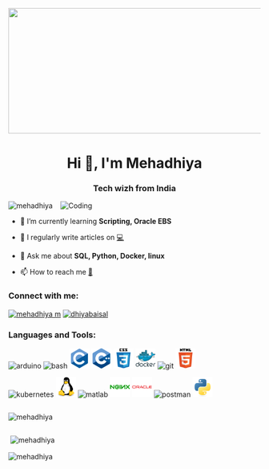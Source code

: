 <p align="center"><img src ="https://user-images.githubusercontent.com/90236635/232446433-d5540fa2-fe28-4bb8-b929-cdb51fe61336.gif" style="width:850px;height:250px"/></p>
<h1 align="center">Hi 👋, I'm Mehadhiya</h1>
<h3 align="center">Tech wizh from India</h3>
<img align="right" alt="Coding" width="400" src="https://www.codium.ai/wp-content/uploads/2023/10/how-does-code-integrity-work.gif">

<p align="left"> <img src="https://komarev.com/ghpvc/?username=mehadhiya&label=Profile%20views&color=0e75b6&style=flat" alt="mehadhiya" /> </p>

- 🌱 I’m currently learning **Scripting, Oracle EBS**

- 📝 I regularly write articles on <a href ="https://medium.com/@mehadhiya127">💻</a> 

- 💬 Ask me about **SQL, Python, Docker, linux**

- 📫 How to reach me <a href ="mailto:mehadhiya127@gmail.com">📧</a>

<h3 align="left">Connect with me:</h3>
<p align="left">
<a href="https://linkedin.com/in/mehadhiya m" target="blank"><img align="center" src="https://raw.githubusercontent.com/rahuldkjain/github-profile-readme-generator/master/src/images/icons/Social/linked-in-alt.svg" alt="mehadhiya m" height="30" width="40" /></a>
<a href="https://www.hackerrank.com/dhiyabaisal" target="blank"><img align="center" src="https://raw.githubusercontent.com/rahuldkjain/github-profile-readme-generator/master/src/images/icons/Social/hackerrank.svg" alt="dhiyabaisal" height="30" width="40" /></a>
</p>

<h3 align="left">Languages and Tools:</h3>
<p align="left">
<img src="https://cdn.worldvectorlogo.com/logos/arduino-1.svg" alt="arduino" width="40" height="40"/>  
<img src="https://www.vectorlogo.zone/logos/gnu_bash/gnu_bash-icon.svg" alt="bash" width="40" height="40"/>
<img src="https://raw.githubusercontent.com/devicons/devicon/master/icons/c/c-original.svg" alt="c" width="40" height="40"/> 
<img src="https://raw.githubusercontent.com/devicons/devicon/master/icons/cplusplus/cplusplus-original.svg" alt="cplusplus" width="40" height="40"/> 
<img src="https://raw.githubusercontent.com/devicons/devicon/master/icons/css3/css3-original-wordmark.svg" alt="css3" width="40" height="40"/> 
<img src="https://raw.githubusercontent.com/devicons/devicon/master/icons/docker/docker-original-wordmark.svg" alt="docker" width="40" height="40"/> 
<img src="https://www.vectorlogo.zone/logos/git-scm/git-scm-icon.svg" alt="git" width="40" height="40"/> 
<img src="https://raw.githubusercontent.com/devicons/devicon/master/icons/html5/html5-original-wordmark.svg" alt="html5" width="40" height="40"/>
<p>
<img src="https://www.vectorlogo.zone/logos/kubernetes/kubernetes-icon.svg" alt="kubernetes" width="40" height="40"/>
<img src="https://raw.githubusercontent.com/devicons/devicon/master/icons/linux/linux-original.svg" alt="linux" width="40" height="40"/>
<img src="https://upload.wikimedia.org/wikipedia/commons/2/21/Matlab_Logo.png" alt="matlab" width="40" height="40"/> 
<img src="https://raw.githubusercontent.com/devicons/devicon/master/icons/nginx/nginx-original.svg" alt="nginx" width="40" height="40"/> 
<img src="https://raw.githubusercontent.com/devicons/devicon/master/icons/oracle/oracle-original.svg" alt="oracle" width="40" height="40"/>
<img src="https://www.vectorlogo.zone/logos/getpostman/getpostman-icon.svg" alt="postman" width="40" height="40"/> 
<img src="https://raw.githubusercontent.com/devicons/devicon/master/icons/python/python-original.svg" alt="python" width="40" height="40"/> 
</p>


<div style="display: flex;">
<p><img align="left" src="https://github-readme-stats.vercel.app/api/top-langs?username=mehadhiya&show_icons=true&locale=en&layout=compact" alt="mehadhiya" style="width:400px;height:auto" /></p>

</div>
<p>&nbsp;<img align="center" src="https://github-readme-stats.vercel.app/api?username=mehadhiya&show_icons=true&locale=en" alt="mehadhiya" style="width:400px;height:auto" /></p>
<p><img align="center" src="https://github-readme-streak-stats.herokuapp.com/?user=mehadhiya&" alt="mehadhiya"  style="width:400px;height:auto"/></p>
